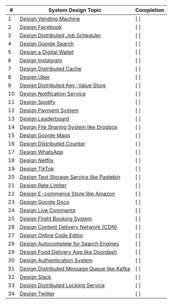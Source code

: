 | # | System Design Topic                              | Completion | 
|---|--------------------------------------------------|------------| 
| 1 | [Design Vending Machine](https://lnkd.in/e9A7FdVm) | [ ]        | 
| 2 | [Design Facebook](https://lnkd.in/eNgMkQjN)       | [ ]        | 
| 3 | [Design Distributed Job Scheduler](https://lnkd.in/eDduhS4k) | [ ]        | 
| 4 | [Design Google Search](https://lnkd.in/e-WjtfdY)  | [ ]        | 
| 5 | [Design a Digital Wallet](https://lnkd.in/eAbSZNwm) | [ ]        | 
| 6 | [Design Instagram](https://lnkd.in/eVtTh6pY)      | [ ]        | 
| 7 | [Design Distributed Cache](https://lnkd.in/eJGpAEX6) | [ ]        | 
| 8 | [Design Uber](https://lnkd.in/ee4Wz9ij)            | [ ]        | 
| 9 | [Design Distributed Key-Value Store](https://lnkd.in/eRaNTFEG) | [ ]        | 
| 10 | [Design Notification Service](https://lnkd.in/exmierj9) | [ ]        | 
| 11 | [Design Spotify](https://lnkd.in/e_kn-ekT)         | [ ]        | 
| 12 | [Design Payment System](https://lnkd.in/e4-uXTJD)  | [ ]        | 
| 13 | [Design Leaderboard](https://lnkd.in/ejK3xQBK)     | [ ]        | 
| 14 | [Design File Sharing System like Dropbox](https://lnkd.in/exMTnp2i) | [ ]        | 
| 15 | [Design Google Maps](https://lnkd.in/eQrUTZdp)     | [ ]        | 
| 16 | [Design Distributed Counter](https://lnkd.in/eCZNfCJi) | [ ]        | 
| 17 | [Design WhatsApp](https://lnkd.in/eq_TGNHK)        | [ ]        | 
| 18 | [Design Netflix](https://lnkd.in/e6VkezVX)         | [ ]        | 
| 19 | [Design TikTok](https://lnkd.in/eT9HYZzd)          | [ ]        | 
| 20 | [Design Text Storage Service like Pastebin](https://lnkd.in/ezzjcJhd) | [ ]        | 
| 21 | [Design Rate Limiter](https://lnkd.in/erSVhcDF)    | [ ]        | 
| 22 | [Design E-commerce Store like Amazon](https://lnkd.in/e_SpQRhm) | [ ]        | 
| 23 | [Design Google Docs](https://lnkd.in/eVQKG2jn)     | [ ]        | 
| 24 | [Design Live Comments](https://lnkd.in/ex6t4yjb)   | [ ]        | 
| 25 | [Design Flight Booking System](https://lnkd.in/e3Hni_C9) | [ ]        | 
| 26 | [Design Content Delivery Network (CDN)](https://lnkd.in/ebBaYK-y) | [ ]        | 
| 27 | [Design Online Code Editor](https://lnkd.in/eVKeuVw8) | [ ]        | 
| 28 | [Design Autocomplete for Search Engines](https://lnkd.in/e7Vk62Ge) | [ ]        | 
| 29 | [Design Food Delivery App like Doordash](https://lnkd.in/eTZcYpis) | [ ]        | 
| 30 | [Design Authentication System](https://lnkd.in/eEAUhkp2) | [ ]        | 
| 31 | [Design Distributed Message Queue like Kafka](https://lnkd.in/euAUzpht) | [ ]        | 
| 32 | [Design Slack](https://lnkd.in/ejXs3B8E)          | [ ]        | 
| 33 | [Design Distributed Locking Service](https://lnkd.in/e5_JzgBt) | [ ]        | 
| 34 | [Design Twitter](https://lnkd.in/etCt5KhG)        | [ ]        | 
